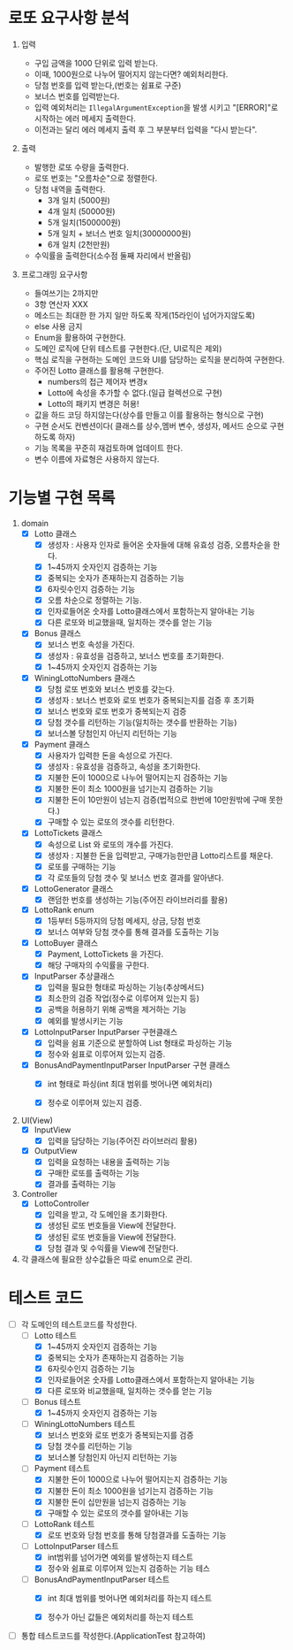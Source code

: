 # 로또 요구사항 분석

1. 입력
    - 구입 금액을 1000 단위로 입력 받는다.
    - 이때, 1000원으로 나누어 떨어지지 않는다면? 예외처리한다.
    - 당첨 번호를 입력 받는다,(번호는 쉼표로 구준)
    - 보너스 번호를 입력받는다.
    - 입력 예외처리는 ```IllegalArgumentException```을 발생 시키고 "[ERROR]"로 시작하는 에러 메세지 출력한다.
    - 이전과는 달리 에러 메세지 출력 후 그 부분부터 입력을 "다시 받는다".

2. 출력
    - 발행한 로또 수량을 출력한다.
    - 로또 번호는 "오름차순"으로 정렬한다.
    - 당첨 내역을 출력한다.
        - 3개 일치 (5000원)
        - 4개 일치 (50000원)
        - 5개 일치(1500000원)
        - 5개 일치 + 보너스 번호 일치(30000000원)
        - 6개 일치 (2천만원)
    - 수익률을 출력한다(소수점 둘째 자리에서 반올림)

3. 프로그래밍 요구사항
    - 들여쓰기는 2까지만
    - 3항 연산자 XXX
    - 메소드는 최대한 한 가지 일만 하도록 작게(15라인이 넘어가지않도록)
    - else 사용 금지
    - Enum을 활용하여 구현한다.
    - 도메인 로직에 단위 테스트를 구현한다.(단, UI로직은 제외)
    - 핵심 로직을 구현하는 도메인 코드와 UI를 담당하는 로직을 분리하여 구현한다.
    - 주어진 Lotto 클래스를 활용해 구현한다.
        - numbers의 접근 제어자 변경x
        - Lotto에 속성을 추가할 수 없다.(일급 컬렉션으로 구현)
        - Lotto의 패키지 변경은 허용!
    - 값을 하드 코딩 하지않는다(상수를 만들고 이를 활용하는 형식으로 구현)
    - 구현 순서도 컨벤션이다( 클래스를 상수,멤버 변수, 생성자, 메서드 순으로 구현하도록 하자)
    - 기능 목록을 꾸준히 재검토하며 업데이트 한다.
    - 변수 이름에 자료형은 사용하지 않는다.

# 기능별 구현 목록

1. domain
    - [x] Lotto 클래스
        - [x] 생성자 : 사용자 인자로 들어온 숫자들에 대해 유효성 검증, 오름차순을 한다.
        - [x] 1~45까지 숫자인지 검증하는 기능
        - [x] 중복되는 숫자가 존재하는지 검증하는 기능
        - [x] 6자릿수인지 검증하는 기능
        - [x] 오름 차순으로 정렬하는 기능.
        - [x] 인자로들어온 숫자를 Lotto클래스에서 포함하는지 알아내는 기능
        - [x] 다른 로또와 비교했을때, 일치하는 갯수를 얻는 기능

    - [x] Bonus 클래스
        - [x] 보너스 번호 속성을 가진다.
        - [x] 생성자 : 유효성을 검증하고, 보너스 번호를 초기화한다.
        - [x] 1~45까지 숫자인지 검증하는 기능

    - [x] WiningLottoNumbers 클래스
        - [x] 당첨 로또 번호와 보너스 번호를 갖는다.
        - [x] 생성자 : 보너스 번호와 로또 번호가 중복되는지를 검증 후 초기화
        - [x] 보너스 번호와 로또 번호가 중복되는지 검증
        - [x] 당첨 갯수를 리턴하는 기능(일치하는 갯수를 반환하는 기능)
        - [x] 보너스볼 당첨인지 아닌지 리턴하는 기능

    - [x] Payment 클래스
        - [x] 사용자가 입력한 돈을 속성으로 가진다.
        - [x] 생성자 : 유효성을 검증하고, 속성을 초기화한다.
        - [x] 지불한 돈이 1000으로 나누어 떨어지는지 검증하는 기능
        - [x] 지불한 돈이 최소 1000원을 넘기는지 검증하는 기능
        - [x] 지불한 돈이 10만원이 넘는지 검증(법적으로 한번에 10만원밖에 구매 못한다.)
        - [x] 구매할 수 있는 로또의 갯수를 리턴한다.

    - [x] LottoTickets 클래스
        - [x] 속성으로 List<Lotto> 와 로또의 개수를 가진다.
        - [x] 생성자 : 지불한 돈을 입력받고, 구매가능한만큼 Lotto리스트를 채운다.
        - [x] 로또를 구매하는 기능
        - [x] 각 로또들의 당첨 갯수 및 보너스 번호 결과를 알아낸다.

    - [x] LottoGenerator 클래스
        - [x] 랜덤한 번호를 생성하는 기능(주어진 라이브러리를 활용)

    - [x] LottoRank enum
        - [x] 1등부터 5등까지의 당첨 메세지, 상금, 당첨 번호
        - [x] 보너스 여부와 당첨 갯수를 통해 결과를 도출하는 기능

    - [x] LottoBuyer 클래스
        - [x] Payment, LottoTickets 을 가진다.
        - [x] 해당 구매자의 수익률을 구한다.

    - [x] InputParser 추상클래스
        - [x] 입력을 필요한 형태로 파싱하는 기능(추상메서드)
        - [x] 최소한의 검증 작업(정수로 이루어져 있는지 등)
        - [x] 공백을 허용하기 위해 공백을 제거하는 기능
        - [x] 예외를 발생시키는 기능

    - [x] LottoInputParser InputParser 구현클래스
        - [x] 입력을 쉼표 기준으로 분할하여 List<Integer> 형태로 파싱하는 기능
        - [x] 정수와 쉼표로 이루어져 있는지 검증.

    - [x] BonusAndPaymentInputParser InputParser 구현 클래스
        - [x] int 형태로 파싱(int 최대 범위를 벗어나면 예외처리)
        - [x] 정수로 이루어져 있는지 검증.


2. UI(View)
    - [x] InputView
        - [x] 입력을 담당하는 기능(주어진 라이브러리 활용)

    - [x] OutputView
        - [x] 입력을 요청하는 내용을 출력하는 기능
        - [x] 구매한 로또를 출력하는 기능
        - [x] 결과를 출력하는 기능

3. Controller
    - [x] LottoController
        - [x] 입력을 받고, 각 도메인을 초기화한다.
        - [x] 생성된 로또 번호들을 View에 전달한다.
        - [x] 생성된 로또 번호들을 View에 전달한다.
        - [x] 당첨 결과 및 수익률을 View에 전달한다.

4. 각 클래스에 필요한 상수값들은 따로 enum으로 관리.

# 테스트 코드

- [ ] 각 도메인의 테스트코드를 작성한다.
    - [ ] Lotto 테스트
        - [x] 1~45까지 숫자인지 검증하는 기능
        - [x] 중복되는 숫자가 존재하는지 검증하는 기능
        - [x] 6자릿수인지 검증하는 기능
        - [x] 인자로들어온 숫자를 Lotto클래스에서 포함하는지 알아내는 기능
        - [x] 다른 로또와 비교했을때, 일치하는 갯수를 얻는 기능

    - [ ] Bonus 테스트
        - [x] 1~45까지 숫자인지 검증하는 기능

    - [ ] WiningLottoNumbers 테스트
        - [x] 보너스 번호와 로또 번호가 중복되는지를 검증
        - [x] 당첨 갯수를 리턴하는 기능
        - [x] 보너스볼 당첨인지 아닌지 리턴하는 기능

    - [ ] Payment 테스트
        - [x] 지불한 돈이 1000으로 나누어 떨어지는지 검증하는 기능
        - [x] 지불한 돈이 최소 1000원을 넘기는지 검증하는 기능
        - [x] 지불한 돈이 십만원을 넘는지 검증하는 기능
        - [x] 구매할 수 있는 로또의 갯수를 알아내는 기능

    - [ ] LottoRank 테스트
        - [x] 로또 번호와 당첨 번호를 통해 당첨결과를 도출하는 기능

    - [ ] LottoInputParser 테스트
        - [x] int범위를 넘어가면 예외를 발생하는지 테스트
        - [x] 정수와 쉼표로 이루어져 있는지 검증하는 기능 테스

    - [ ] BonusAndPaymentInputParser 테스트
        - [x] int 최대 범위를 벗어나면 예외처리를 하는지 테스트
        - [x] 정수가 아닌 값들은 예외처리를 하는지 테스트


- [ ] 통합 테스트코드를 작성한다.(ApplicationTest 참고하여)